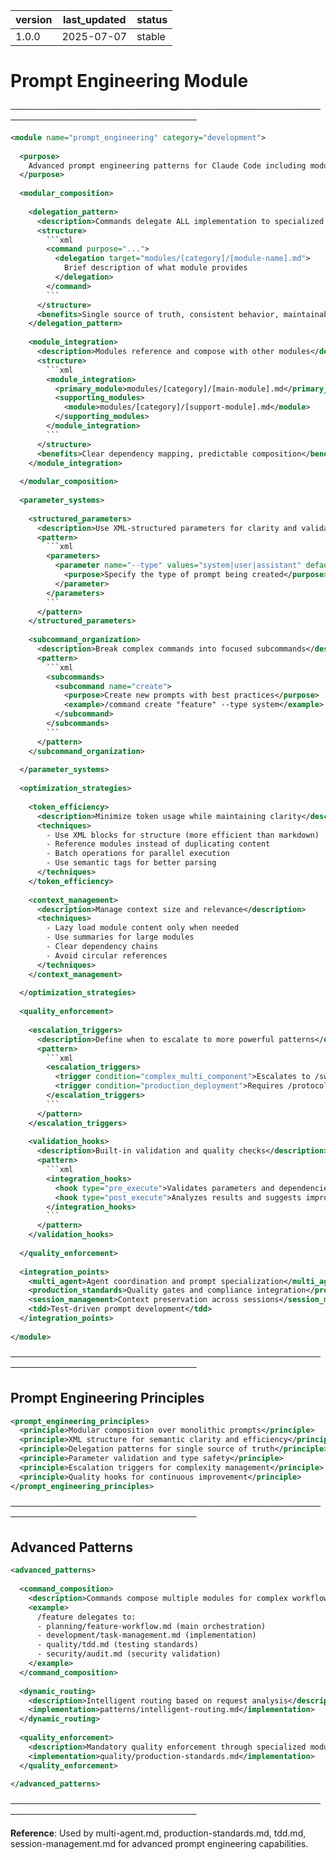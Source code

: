| version | last_updated | status |
|---------|--------------|--------|
| 1.0.0   | 2025-07-07   | stable |

# Prompt Engineering Module

────────────────────────────────────────────────────────────────────────────────

```xml
<module name="prompt_engineering" category="development">
  
  <purpose>
    Advanced prompt engineering patterns for Claude Code including modular composition, parameter systems, and optimization strategies.
  </purpose>
  
  <modular_composition>
    
    <delegation_pattern>
      <description>Commands delegate ALL implementation to specialized modules</description>
      <structure>
        ```xml
        <command purpose="...">
          <delegation target="modules/[category]/[module-name].md">
            Brief description of what module provides
          </delegation>
        </command>
        ```
      </structure>
      <benefits>Single source of truth, consistent behavior, maintainable</benefits>
    </delegation_pattern>
    
    <module_integration>
      <description>Modules reference and compose with other modules</description>
      <structure>
        ```xml
        <module_integration>
          <primary_module>modules/[category]/[main-module].md</primary_module>
          <supporting_modules>
            <module>modules/[category]/[support-module].md</module>
          </supporting_modules>
        </module_integration>
        ```
      </structure>
      <benefits>Clear dependency mapping, predictable composition</benefits>
    </module_integration>
    
  </modular_composition>
  
  <parameter_systems>
    
    <structured_parameters>
      <description>Use XML-structured parameters for clarity and validation</description>
      <pattern>
        ```xml
        <parameters>
          <parameter name="--type" values="system|user|assistant" default="system">
            <purpose>Specify the type of prompt being created</purpose>
          </parameter>
        </parameters>
        ```
      </pattern>
    </structured_parameters>
    
    <subcommand_organization>
      <description>Break complex commands into focused subcommands</description>
      <pattern>
        ```xml
        <subcommands>
          <subcommand name="create">
            <purpose>Create new prompts with best practices</purpose>
            <example>/command create "feature" --type system</example>
          </subcommand>
        </subcommands>
        ```
      </pattern>
    </subcommand_organization>
    
  </parameter_systems>
  
  <optimization_strategies>
    
    <token_efficiency>
      <description>Minimize token usage while maintaining clarity</description>
      <techniques>
        - Use XML blocks for structure (more efficient than markdown)
        - Reference modules instead of duplicating content
        - Batch operations for parallel execution
        - Use semantic tags for better parsing
      </techniques>
    </token_efficiency>
    
    <context_management>
      <description>Manage context size and relevance</description>
      <techniques>
        - Lazy load module content only when needed
        - Use summaries for large modules
        - Clear dependency chains
        - Avoid circular references
      </techniques>
    </context_management>
    
  </optimization_strategies>
  
  <quality_enforcement>
    
    <escalation_triggers>
      <description>Define when to escalate to more powerful patterns</description>
      <pattern>
        ```xml
        <escalation_triggers>
          <trigger condition="complex_multi_component">Escalates to /swarm</trigger>
          <trigger condition="production_deployment">Requires /protocol validation</trigger>
        </escalation_triggers>
        ```
      </pattern>
    </escalation_triggers>
    
    <validation_hooks>
      <description>Built-in validation and quality checks</description>
      <pattern>
        ```xml
        <integration_hooks>
          <hook type="pre_execute">Validates parameters and dependencies</hook>
          <hook type="post_execute">Analyzes results and suggests improvements</hook>
        </integration_hooks>
        ```
      </pattern>
    </validation_hooks>
    
  </quality_enforcement>
  
  <integration_points>
    <multi_agent>Agent coordination and prompt specialization</multi_agent>
    <production_standards>Quality gates and compliance integration</production_standards>
    <session_management>Context preservation across sessions</session_management>
    <tdd>Test-driven prompt development</tdd>
  </integration_points>
  
</module>
```

────────────────────────────────────────────────────────────────────────────────

## Prompt Engineering Principles

```xml
<prompt_engineering_principles>
  <principle>Modular composition over monolithic prompts</principle>
  <principle>XML structure for semantic clarity and efficiency</principle>
  <principle>Delegation patterns for single source of truth</principle>
  <principle>Parameter validation and type safety</principle>
  <principle>Escalation triggers for complexity management</principle>
  <principle>Quality hooks for continuous improvement</principle>
</prompt_engineering_principles>
```

────────────────────────────────────────────────────────────────────────────────

## Advanced Patterns

```xml
<advanced_patterns>
  
  <command_composition>
    <description>Commands compose multiple modules for complex workflows</description>
    <example>
      /feature delegates to:
      - planning/feature-workflow.md (main orchestration)
      - development/task-management.md (implementation)
      - quality/tdd.md (testing standards)
      - security/audit.md (security validation)
    </example>
  </command_composition>
  
  <dynamic_routing>
    <description>Intelligent routing based on request analysis</description>
    <implementation>patterns/intelligent-routing.md</implementation>
  </dynamic_routing>
  
  <quality_enforcement>
    <description>Mandatory quality enforcement through specialized modules</description>
    <implementation>quality/production-standards.md</implementation>
  </quality_enforcement>
  
</advanced_patterns>
```

────────────────────────────────────────────────────────────────────────────────

**Reference**: Used by multi-agent.md, production-standards.md, tdd.md, session-management.md for advanced prompt engineering capabilities.